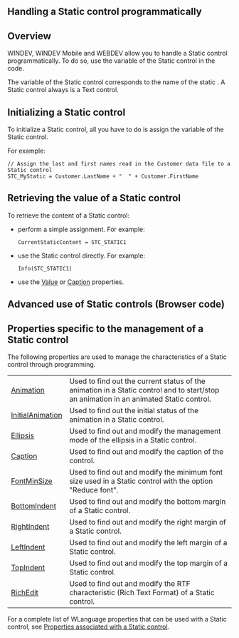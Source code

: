 
## Handling a Static control programmatically
			



<a name="NOTE1"></a>
<a name="NOTE1_1"></a>


## Overview
<a name="overview_ELTTEXTE000188"></a>
WINDEV, WINDEV Mobile and WEBDEV allow you to handle a Static control programmatically. To do so, use the variable of the Static control in the code.

The variable of the Static control corresponds to the name of the static . A Static control always is a Text control.

<a name="NOTE2"></a>
<a name="NOTE2_1"></a>


## Initializing a Static control
<a name="initializing_static_control_ELTTEXTE000212"></a>
To initialize a Static control, all you have to do is assign the variable of the Static control.

For example: 


```wl
// Assign the last and first names read in the Customer data file to a Static control
STC_MyStatic = Customer.LastName + "  " + Customer.FirstName
```


<a name="NOTE3"></a>
<a name="NOTE3_1"></a>


## Retrieving the value of a Static control
<a name="retrieving_the_value_static_control_ELTTEXTE000236"></a>
To retrieve the content of a Static control:

- perform a simple assignment. For example:
	
	```wl
	CurrentStaticContent = STC_STATIC1
	```


- use the Static control directly. For example:
	
	```wl
	Info(STC_STATIC1)
	```


- use the [Value](../Proprietes/2510130.md) or [Caption](../Proprietes/2510053.md) properties.




<a name="NOTE4"></a>
<a name="NOTE4_1"></a>


## Advanced use of Static controls (Browser code)
<a name="advanced_use_static_controls_browser_code_ELTTEXTE000260"></a>
<a name="NOTE5"></a>
<a name="NOTE5_1"></a>


## Properties specific to the management of a Static control
<a name="properties_specific_the_management_static_control_ELTTEXTE000284"></a>
The following properties are used to manage the characteristics of a Static control through programming.


|   |   |
| --- | --- |
| [Animation](../Proprietes/2510006.md) | Used to find out the current status of the animation in a Static control and to start/stop an animation in an animated Static control. |
| [InitialAnimation](../Proprietes/2510012.md) | Used to find out the initial status of the animation in a Static control. |
| [Ellipsis](../Proprietes/2510051.md) | Used to find out and modify the management mode of the ellipsis in a Static control. |
| [Caption](../Proprietes/2510053.md) | Used to find out and modify the caption of the control. |
| [FontMinSize](../Proprietes/1000024918.md) | Used to find out and modify the minimum font size used in a Static control with the option "Reduce font". |
| [BottomIndent](../Proprietes/1000022891.md) | Used to find out and modify the bottom margin of a Static control. |
| [RightIndent](../Proprietes/1000021110.md) | Used to find out and modify the right margin of a Static control. |
| [LeftIndent](../Proprietes/2513018.md) | Used to find out and modify the left margin of a Static control. |
| [TopIndent](../Proprietes/1000022890.md) | Used to find out and modify the top margin of a Static control. |
| [RichEdit](../Proprietes/2510108.md) | Used to find out and modify the RTF characteristic (Rich Text Format) of a Static control. |


For a complete list of WLanguage properties that can be used with a Static control, see [Properties associated with a Static control](../WDChamp/1013002.md).


